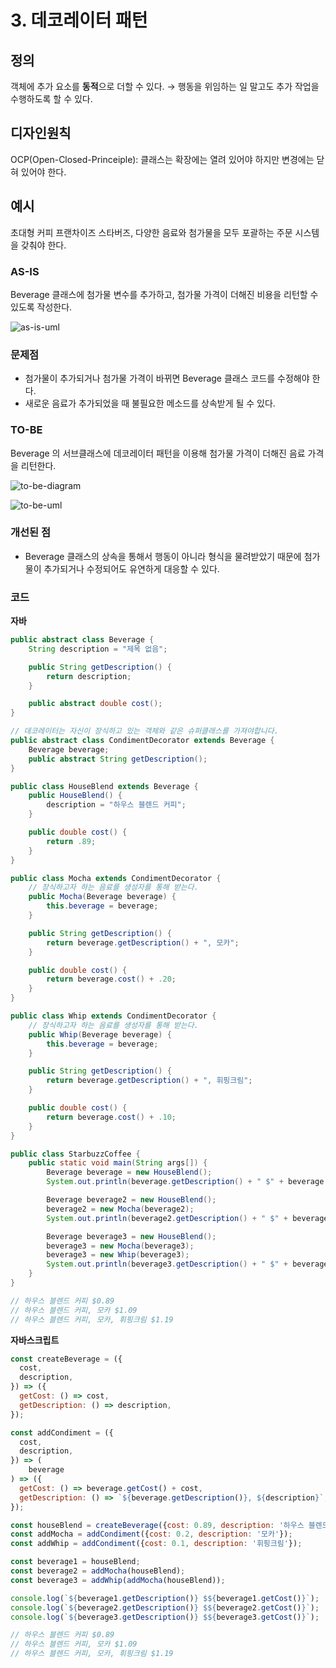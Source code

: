 # 3. 데코레이터 패턴

## 정의

객체에 추가 요소를 **동적**으로 더할 수 있다.
→ 행동을 위임하는 일 말고도 추가 작업을 수행하도록 할 수 있다.

## 디자인원칙

OCP(Open-Closed-Princeiple): 클래스는 확장에는 열려 있어야 하지만 변경에는 닫혀 있어야 한다.

## 예시

초대형 커피 프랜차이즈 스타버즈, 다양한 음료와 첨가물을 모두 포괄하는 주문 시스템을 갖춰야 한다.

### AS-IS

Beverage 클래스에 첨가물 변수를 추가하고, 첨가물 가격이 더해진 비용을 리턴할 수 있도록 작성한다.

![as-is-uml](https://user-images.githubusercontent.com/52685183/165411278-c9b40661-d57c-4feb-8041-a5daa73a7924.png)

### 문제점

- 첨가물이 추가되거나 첨가물 가격이 바뀌면 Beverage 클래스 코드를 수정해야 한다.
- 새로운 음료가 추가되었을 때 불필요한 메소드를 상속받게 될 수 있다.

### TO-BE

Beverage 의 서브클래스에 데코레이터 패턴을 이용해 첨가물 가격이 더해진 음료 가격을 리턴한다.

![to-be-diagram](https://user-images.githubusercontent.com/52685183/165411372-5534873f-0adf-4b6f-b28c-c5123b9e5584.png)

![to-be-uml](https://user-images.githubusercontent.com/52685183/165411418-6dd01b81-7196-4388-9d2c-b3d440b9146a.png)

### 개선된 점

- Beverage 클래스의 상속을 통해서 행동이 아니라 형식을 물려받았기 때문에 첨가물이 추가되거나 수정되어도 유연하게 대응할 수 있다.

### 코드

**자바**

```java
public abstract class Beverage {
	String description = "제목 없음";

	public String getDescription() {
		return description;
	}

	public abstract double cost();
}
```

```java
// 데코레이터는 자신이 장식하고 있는 객체와 같은 슈퍼클래스를 가져야합니다.
public abstract class CondimentDecorator extends Beverage {
	Beverage beverage;
	public abstract String getDescription();
}
```

```java
public class HouseBlend extends Beverage {
	public HouseBlend() {
		description = "하우스 블렌드 커피";
	}

	public double cost() {
		return .89;
	}
}
```

```java
public class Mocha extends CondimentDecorator {
	// 장식하고자 하는 음료를 생성자를 통해 받는다.
	public Mocha(Beverage beverage) {
		this.beverage = beverage;
	}

	public String getDescription() {
		return beverage.getDescription() + ", 모카";
	}

	public double cost() {
		return beverage.cost() + .20;
	}
}
```

```java
public class Whip extends CondimentDecorator {
	// 장식하고자 하는 음료를 생성자를 통해 받는다.
	public Whip(Beverage beverage) {
		this.beverage = beverage;
	}

	public String getDescription() {
		return beverage.getDescription() + ", 휘핑크림";
	}

	public double cost() {
		return beverage.cost() + .10;
	}
}
```

```java
public class StarbuzzCoffee {
	public static void main(String args[]) {
		Beverage beverage = new HouseBlend();
		System.out.println(beverage.getDescription() + " $" + beverage.cost());

		Beverage beverage2 = new HouseBlend();
		beverage2 = new Mocha(beverage2);
		System.out.println(beverage2.getDescription() + " $" + beverage2.cost());

		Beverage beverage3 = new HouseBlend();
		beverage3 = new Mocha(beverage3);
		beverage3 = new Whip(beverage3);
		System.out.println(beverage3.getDescription() + " $" + beverage3.cost());
	}
}

// 하우스 블렌드 커피 $0.89
// 하우스 블렌드 커피, 모카 $1.09
// 하우스 블렌드 커피, 모카, 휘핑크림 $1.19
```

**자바스크립트**

```jsx
const createBeverage = ({
  cost,
  description,
}) => ({
  getCost: () => cost,
  getDescription: () => description,
});

const addCondiment = ({
  cost,
  description,
}) => (
	beverage
) => ({
  getCost: () => beverage.getCost() + cost,
  getDescription: () => `${beverage.getDescription()}, ${description}`,
});

const houseBlend = createBeverage({cost: 0.89, description: '하우스 블렌드 커피'});
const addMocha = addCondiment({cost: 0.2, description: '모카'});
const addWhip = addCondiment({cost: 0.1, description: '휘핑크림'});

const beverage1 = houseBlend;
const beverage2 = addMocha(houseBlend);
const beverage3 = addWhip(addMocha(houseBlend));

console.log(`${beverage1.getDescription()} $${beverage1.getCost()}`);
console.log(`${beverage2.getDescription()} $${beverage2.getCost()}`);
console.log(`${beverage3.getDescription()} $${beverage3.getCost()}`);

// 하우스 블렌드 커피 $0.89
// 하우스 블렌드 커피, 모카 $1.09
// 하우스 블렌드 커피, 모카, 휘핑크림 $1.19
```
